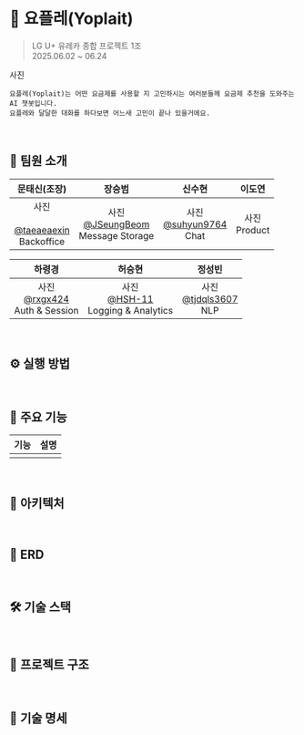 # 🍦 요플레(Yoplait)

> LG U+ 유레카 종합 프로젝트 1조  
> 2025.06.02 ~ 06.24

사진

```
요플레(Yoplait)는 어떤 요금제를 사용할 지 고민하시는 여러분들께 요금제 추천을 도와주는 AI 챗봇입니다.
요플레와 달달한 대화를 하다보면 어느새 고민이 끝나 있을거에요.
```  

</br>

## 👥 팀원 소개
|문태신(조장)|장승범|신수현|이도연|
|:-:|:-:|:-:|:-:|
|  사진<br /> <br/> [@taeaeaexin](https://github.com/taeaeaexin) </br> Backoffice |  사진 <br/> [@JSeungBeom](https://github.com/JSeungBeom) <br/> Message Storage |  사진<br/> [@suhyun9764](https://github.com/suhyun9764) <br/> Chat |  사진 <br/> Product |

|하령경|허승현|정성빈|
|:-:|:-:|:-:|
| 사진 <br/> [@rxgx424](https://github.com/rxgx424) <br/> Auth & Session | 사진 <br/> [@HSH-11](https://github.com/HSH-11) <br/> Logging & Analytics | 사진 <br/> [@tjdqls3607](https://github.com/tjdqls3607) <br/> NLP |

<br/>

## ⚙️ 실행 방법

</br>

## 🚀 주요 기능

|기능|설명|
|-|-|
|||

<br/>

## 🧱 아키텍처

<br/>

## 🧩 ERD

<br/>

## 🛠️ 기술 스택

<br/>

## 📂 프로젝트 구조

<br/>

## 📑 기술 명세
